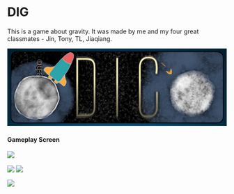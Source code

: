 # DIG
This is a game about gravity.
It was made by me and my four great classmates - Jin, Tony, TL, Jiaqiang.

<p align = "center">
<img src = "/images/Title.PNG" width = "800">
</p>

#### Gameplay Screen
<p align = "left"><img src = "/images/Begin.gif" width = "400"></p>
<p align = "left"> <img src = "/images/Crashed.gif" width = "400"> <img src = "/images/Blackhole.gif" width = "400"> </p>
<p align = "left"> <img src = "/images/End.gif" width = "400"> </p>
